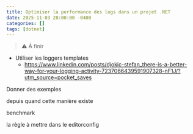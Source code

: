 ```yaml
---
title: Optimiser la performance des logs dans un projet .NET
date: 2025-11-03 20:00:00 -0400
categories: []
tags: [dotnet]
---
```


> ⚠️ À finir

- Utiliser les loggers templates
  - <https://www.linkedin.com/posts/djokic-stefan_there-is-a-better-way-for-your-logging-activity-7237066439591907328-nF1J/?utm_source=pocket_saves>

Donner des exemples

depuis quand cette manière existe

benchmark 

la règle à mettre dans le editorconfig